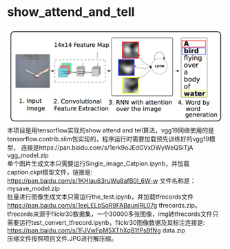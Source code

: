 # show_attend_and_tell
![](/imgs/图像标题生成模型结构图.png)
本项目是用tensorflow实现的show attend and tell算法，vgg19网络使用的是tensorflow.contrib.slim包实现的，程序运行时需要加载预先训练好的vgg19模型，
连接是https://pan.baidu.com/s/1erk9oJEdGVxDWyWeQSiTjA  vgg_model.zip<br>
单个图片生成文本只需要运行Single_image_Catpion.ipynb，并加载caption.ckpt模型文件，链接是:<br>
https://pan.baidu.com/s/1KHIau63ruWu8afB0l_6W-w 文件名称是：mysave_model.zip<br>
批量进行图像生成文本只需运行the_test.ipynb，并加载tfrecords文件 https://pan.baidu.com/s/1eeLELbSoR9FABaunlRL07g  tfrecords.zip。<br>
tfrecords来源于flickr30数据集，一个30000多张图像，img转tfrecords文件只需要运行test_convert_tfrecord.ipynb，flickr30图像数据及其标注连接是:<br>
https://pan.baidu.com/s/1FJVwFpM5XThXqB1fPsBfNg  data.zip<br>
压缩文件按照项目文件.JPG进行解压缩。

